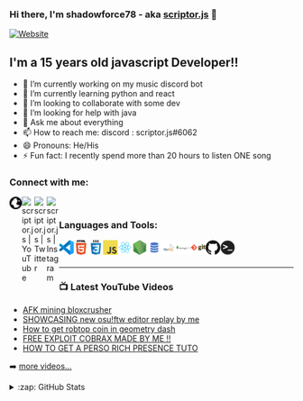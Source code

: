### Hi there, I'm shadowforce78 - aka [scriptor.js][website] 👋 

[![Website](https://hey-dude.wheres-my-ta.co/5fc4nMJp7.png)](https://scriptorcode.7m.pl/)

## I'm a 15 years old javascript Developer!!

- 🔭 I’m currently working on my music discord bot
- 🌱 I’m currently learning python and react
- 👯 I’m looking to collaborate with some dev
- 🤔 I’m looking for help with java
- 💬 Ask me about everything
- 📫 How to reach me: discord : scriptor.js#6062
- 😄 Pronouns: He/His
- ⚡ Fun fact: I recently spend more than 20 hours to listen ONE song
### Connect with me:

[<img align="left" alt="scriptor.js.com" width="22px" src="https://raw.githubusercontent.com/iconic/open-iconic/master/svg/globe.svg" />][website]
[<img align="left" alt="scriptor.js | YouTube" width="22px" src="https://cdn.jsdelivr.net/npm/simple-icons@v3/icons/youtube.svg" />][youtube]
[<img align="left" alt="scriptor.js | Twitter" width="22px" src="https://cdn.jsdelivr.net/npm/simple-icons@v3/icons/twitter.svg" />][twitter]
[<img align="left" alt="scriptor.js | Instagram" width="22px" src="https://cdn.jsdelivr.net/npm/simple-icons@v3/icons/instagram.svg" />][instagram]

<br />

### Languages and Tools:

[<img align="left" alt="Visual Studio Code" width="26px" src="https://raw.githubusercontent.com/github/explore/80688e429a7d4ef2fca1e82350fe8e3517d3494d/topics/visual-studio-code/visual-studio-code.png" />][website]
[<img align="left" alt="HTML5" width="26px" src="https://raw.githubusercontent.com/github/explore/80688e429a7d4ef2fca1e82350fe8e3517d3494d/topics/html/html.png" />][website]
[<img align="left" alt="CSS3" width="26px" src="https://raw.githubusercontent.com/github/explore/80688e429a7d4ef2fca1e82350fe8e3517d3494d/topics/css/css.png" />][website]
[<img align="left" alt="JavaScript" width="26px" src="https://raw.githubusercontent.com/github/explore/80688e429a7d4ef2fca1e82350fe8e3517d3494d/topics/javascript/javascript.png" />][website]
[<img align="left" alt="React" width="26px" src="https://raw.githubusercontent.com/github/explore/80688e429a7d4ef2fca1e82350fe8e3517d3494d/topics/react/react.png" />][website]
[<img align="left" alt="Node.js" width="26px" src="https://raw.githubusercontent.com/github/explore/80688e429a7d4ef2fca1e82350fe8e3517d3494d/topics/nodejs/nodejs.png" />][website]
[<img align="left" alt="SQL" width="26px" src="https://raw.githubusercontent.com/github/explore/80688e429a7d4ef2fca1e82350fe8e3517d3494d/topics/sql/sql.png" />][website]
[<img align="left" alt="MySQL" width="26px" src="https://raw.githubusercontent.com/github/explore/80688e429a7d4ef2fca1e82350fe8e3517d3494d/topics/mysql/mysql.png" />][website]
[<img align="left" alt="MongoDB" width="26px" src="https://raw.githubusercontent.com/github/explore/80688e429a7d4ef2fca1e82350fe8e3517d3494d/topics/mongodb/mongodb.png" />][website]
[<img align="left" alt="Git" width="26px" src="https://raw.githubusercontent.com/github/explore/80688e429a7d4ef2fca1e82350fe8e3517d3494d/topics/git/git.png" />][website]
[<img align="left" alt="GitHub" width="26px" src="https://raw.githubusercontent.com/github/explore/78df643247d429f6cc873026c0622819ad797942/topics/github/github.png" />][website]
[<img align="left" alt="Terminal" width="26px" src="https://raw.githubusercontent.com/github/explore/80688e429a7d4ef2fca1e82350fe8e3517d3494d/topics/terminal/terminal.png" />][website]

<br />
<br />

---

### 📺 Latest YouTube Videos

<!-- YOUTUBE:START -->
- [AFK mining bloxcrusher](https://www.youtube.com/watch?v=6d3SUNK2NtY)
- [SHOWCASING new osu!ftw editor replay by me](https://www.youtube.com/watch?v=AvNS35TO9Ts)
- [How to get robtop coin in geometry dash](https://www.youtube.com/watch?v=rVER9x8TqrI)
- [FREE EXPLOIT COBRAX MADE BY ME !!](https://www.youtube.com/watch?v=Gcx2asJWaBk)
- [HOW TO GET A PERSO RICH PRESENCE TUTO](https://www.youtube.com/watch?v=U7-tOGdZ0no)
<!-- YOUTUBE:END -->

➡️ [more videos...](https://youtube.com/channel/UCN2gF33fBTZG2ptiV2TGO0g)




<details>
  <summary>:zap: GitHub Stats</summary>

  <img align="left" alt="scriptor.js's GitHub Stats" src="https://github-readme-stats.vercel.app/api?username=shadowforce78&show_icons=true&hide_border=true" />
  <img alt="scriptor.js's GitHub Stats" src="https://camo.githubusercontent.com/d137b3998dd3fb8dd736fdf26d979974506533a72b7022fc912460963c7bf94f/687474703a2f2f6769746875622d726561646d652d73747265616b2d73746174732e6865726f6b756170702e636f6d2f3f757365723d736861646f77666f7263653738267468656d653d746f6b796f6e6967687426686964655f626f726465723d74727565" />

</details>

[website]:  https://scriptorcode.7m.pl/
[discord]: https://discord.gg/FdupfKHCrV
[twitter]: https://twitter.com/scripteur78
[twitch]: https://www.twitch.tv/shadowforce78
[youtube]: https://www.youtube.com/channel/UCN2gF33fBTZG2ptiV2TGO0g
[instagram]: https://www.instagram.com/scriptor.js/
[reddit]: https://www.reddit.com/user/scritpeur78
